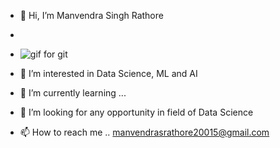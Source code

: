 - 👋 Hi, I’m Manvendra Singh Rathore
- 
- ![gif for git](https://user-images.githubusercontent.com/52499914/119373460-10741b80-bcd6-11eb-82b3-456a5e210d72.gif)

- 👀 I’m interested in Data Science, ML and AI
- 🌱 I’m currently learning ...
- 💞️ I’m looking for any opportunity in field of Data Science
- 📫 How to reach me .. manvendrasrathore20015@gmail.com


